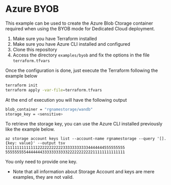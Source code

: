 # Azure BYOB

This example can be used to create the Azure Blob Ctorage container required when using the BYOB mode for Dedicated Cloud deployment.

1. Make sure you have Terraform installed
2. Make sure you have Azure CLI installed and configured
3. Clone this repository
4. Access the directory `examples/byob` and fix the options in the file `terraform.tfvars`

Once the configuration is done, just execute the Terraform following the example below

```bash
terraform init
terraform apply -var-file=terraform.tfvars
```

At the end of execution you will have the following output

```bash
blob_container = "rgnamestorage/wandb"
storage_key = <sensitive>
```

To retrieve the storage key, you can use the Azure CLI installed previously like the example below.

```basb
az storage account keys list --account-name rgnamestorage --query '[].{key: value}' --output tsv
1111111111111122222222222333333333334444444555555555
5555555554444444333333333332222222222211111111111111
```

You only need to provide one key.

* Note that all information about Storage Account and keys are mere examples, they are not valid.

